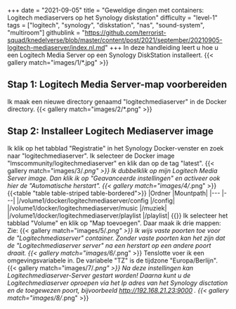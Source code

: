 +++
date = "2021-09-05"
title = "Geweldige dingen met containers: Logitech mediaservers op het Synology diskstation"
difficulty = "level-1"
tags = ["logitech", "synology", "diskstation", "nas", "sound-system", "multiroom"]
githublink = "https://github.com/terrorist-squad/knedelverse/blob/master/content/post/2021/september/20210905-logitech-mediaserver/index.nl.md"
+++
In deze handleiding leert u hoe u een Logitech Media Server op een Synology DiskStation installeert.
{{< gallery match="images/1/*.jpg" >}}

## Stap 1: Logitech Media Server-map voorbereiden
Ik maak een nieuwe directory genaamd "logitechmediaserver" in de Docker directory.
{{< gallery match="images/2/*.png" >}}

## Stap 2: Installeer Logitech Mediaserver image
Ik klik op het tabblad "Registratie" in het Synology Docker-venster en zoek naar "logitechmediaserver". Ik selecteer de Docker image "lmscommunity/logitechmediaserver" en klik dan op de tag "latest".
{{< gallery match="images/3/*.png" >}}
Ik dubbelklik op mijn Logitech Media Server image. Dan klik ik op "Geavanceerde instellingen" en activeer ook hier de "Automatische herstart".
{{< gallery match="images/4/*.png" >}}
{{<table "table table-striped table-bordered">}}
|Ordner |Mountpath|
|--- |---|
|/volume1/docker/logitechmediaserver/config |/config|
|/volume1/docker/logitechmediaserver/music |/muziek|
|/volume1/docker/logitechmediaserver/playlist |/playlist|
{{</table>}}
Ik selecteer het tabblad "Volume" en klik op "Map toevoegen". Daar maak ik drie mappen: Zie:
{{< gallery match="images/5/*.png" >}}
Ik wijs vaste poorten toe voor de "Logitechmediaserver" container. Zonder vaste poorten kan het zijn dat de "Logitechmediaserver server" na een herstart op een andere poort draait.
{{< gallery match="images/6/*.png" >}}
Tenslotte voer ik een omgevingsvariabele in. De variabele "TZ" is de tijdzone "Europa/Berlijn".
{{< gallery match="images/7/*.png" >}}
Na deze instellingen kan Logitechmediaserver-Server gestart worden! Daarna kunt u de Logitechmediaserver oproepen via het Ip adres van het Synology disctation en de toegewezen poort, bijvoorbeeld http://192.168.21.23:9000 .
{{< gallery match="images/8/*.png" >}}
